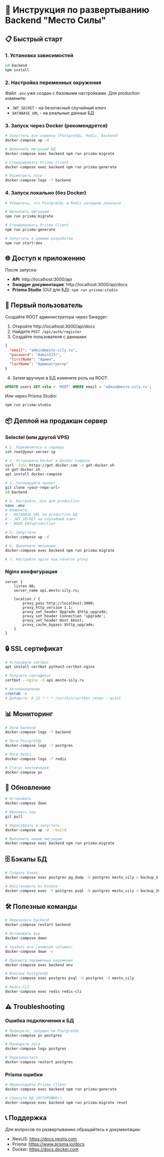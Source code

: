 # 🚀 Инструкция по развертыванию Backend "Место Силы"

## 📋 Быстрый старт

### 1. Установка зависимостей

```bash
cd backend
npm install
```

### 2. Настройка переменных окружения

Файл `.env` уже создан с базовыми настройками. Для production измените:
- `JWT_SECRET` - на безопасный случайный ключ
- `DATABASE_URL` - на реальные данные БД

### 3. Запуск через Docker (рекомендуется)

```bash
# Запустить все сервисы (PostgreSQL, Redis, Backend)
docker-compose up -d

# Выполнить миграции БД
docker-compose exec backend npm run prisma:migrate

# Сгенерировать Prisma Client
docker-compose exec backend npm run prisma:generate

# Посмотреть логи
docker-compose logs -f backend
```

### 4. Запуск локально (без Docker)

```bash
# Убедитесь, что PostgreSQL и Redis запущены локально

# Выполнить миграции
npm run prisma:migrate

# Сгенерировать Prisma Client
npm run prisma:generate

# Запустить в режиме разработки
npm run start:dev
```

## 🌐 Доступ к приложению

После запуска:
- **API**: http://localhost:3000/api
- **Swagger документация**: http://localhost:3000/api/docs
- **Prisma Studio** (GUI для БД): `npm run prisma:studio`

## 👤 Первый пользователь

Создайте ROOT администратора через Swagger:

1. Откройте http://localhost:3000/api/docs
2. Найдите `POST /api/auth/register`
3. Создайте пользователя с данными:
```json
{
  "email": "admin@mesto-sily.ru",
  "password": "Admin123!",
  "firstName": "Админ",
  "lastName": "Администратор"
}
```
4. Затем вручную в БД измените роль на ROOT:
```sql
UPDATE users SET role = 'ROOT' WHERE email = 'admin@mesto-sily.ru';
```

Или через Prisma Studio:
```bash
npm run prisma:studio
```

## 📦 Деплой на продакшн сервер

### Selectel (или другой VPS)

```bash
# 1. Подключитесь к серверу
ssh root@your-server-ip

# 2. Установите Docker и Docker Compose
curl -fsSL https://get.docker.com -o get-docker.sh
sh get-docker.sh
apt install docker-compose

# 3. Склонируйте проект
git clone <your-repo-url>
cd backend

# 4. Настройте .env для production
nano .env
# Измените:
# - DATABASE_URL на production БД
# - JWT_SECRET на случайный ключ
# - NODE_ENV=production

# 5. Запустите
docker-compose up -d

# 6. Выполните миграции
docker-compose exec backend npm run prisma:migrate

# 7. Настройте nginx как reverse proxy
```

### Nginx конфигурация

```nginx
server {
    listen 80;
    server_name api.mesto-sily.ru;

    location / {
        proxy_pass http://localhost:3000;
        proxy_http_version 1.1;
        proxy_set_header Upgrade $http_upgrade;
        proxy_set_header Connection 'upgrade';
        proxy_set_header Host $host;
        proxy_cache_bypass $http_upgrade;
    }
}
```

## 🔒 SSL сертификат

```bash
# Установите certbot
apt install certbot python3-certbot-nginx

# Получите сертификат
certbot --nginx -d api.mesto-sily.ru

# Автообновление
crontab -e
# Добавьте: 0 12 * * * /usr/bin/certbot renew --quiet
```

## 📊 Мониторинг

```bash
# Логи backend
docker-compose logs -f backend

# Логи PostgreSQL
docker-compose logs -f postgres

# Логи Redis
docker-compose logs -f redis

# Статус контейнеров
docker-compose ps
```

## 🔄 Обновление

```bash
# Остановить
docker-compose down

# Обновить код
git pull

# Пересобрать и запустить
docker-compose up -d --build

# Выполнить новые миграции
docker-compose exec backend npm run prisma:migrate
```

## 🗄️ Бэкапы БД

```bash
# Создать бэкап
docker-compose exec postgres pg_dump -U postgres mesto_sily > backup_$(date +%Y%m%d).sql

# Восстановить из бэкапа
docker-compose exec -T postgres psql -U postgres mesto_sily < backup_20250120.sql
```

## 🛠️ Полезные команды

```bash
# Перезапуск backend
docker-compose restart backend

# Остановить все
docker-compose down

# Удалить все (включая volumes)
docker-compose down -v

# Просмотр переменных окружения
docker-compose exec backend env

# Консоль PostgreSQL
docker-compose exec postgres psql -U postgres -d mesto_sily

# Redis CLI
docker-compose exec redis redis-cli
```

## ⚠️ Troubleshooting

### Ошибка подключения к БД

```bash
# Проверьте, запущен ли PostgreSQL
docker-compose ps postgres

# Проверьте логи
docker-compose logs postgres

# Перезапустите
docker-compose restart postgres
```

### Prisma ошибки

```bash
# Пересоздайте Prisma Client
docker-compose exec backend npm run prisma:generate

# Сбросьте БД (ОСТОРОЖНО!)
docker-compose exec backend npm run prisma:migrate reset
```

## 📞 Поддержка

Для вопросов по развертыванию обращайтесь к документации:
- NestJS: https://docs.nestjs.com
- Prisma: https://www.prisma.io/docs
- Docker: https://docs.docker.com

